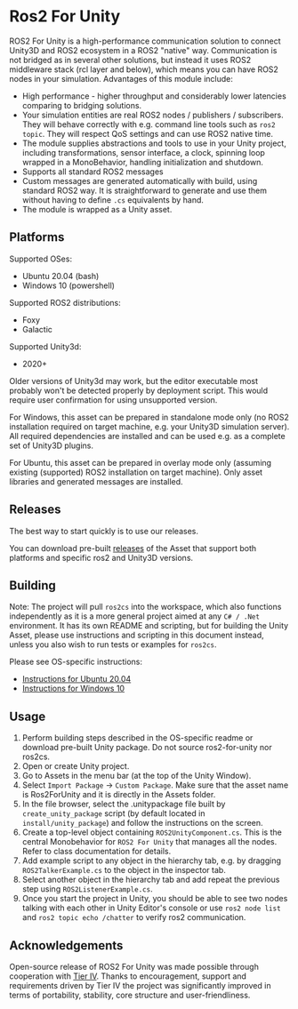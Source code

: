 Ros2 For Unity
===============

ROS2 For Unity is a high-performance communication solution to connect Unity3D and ROS2 ecosystem in a ROS2 "native" way. Communication is not bridged as in several other solutions, but instead it uses ROS2 middleware stack (rcl layer and below), which means you can have ROS2 nodes in your simulation.
Advantages of this module include:
- High performance - higher throughput and considerably lower latencies comparing to bridging solutions.
- Your simulation entities are real ROS2 nodes / publishers / subscribers. They will behave correctly with e.g. command line tools such as `ros2 topic`. They will respect QoS settings and can use ROS2 native time.
- The module supplies abstractions and tools to use in your Unity project, including transformations, sensor interface, a clock, spinning loop wrapped in a MonoBehavior, handling initialization and shutdown.
- Supports all standard ROS2 messages
- Custom messages are generated automatically with build, using standard ROS2 way. It is straightforward to generate and use them without having to define `.cs` equivalents by hand.
- The module is wrapped as a Unity asset.

## Platforms

Supported OSes:
- Ubuntu 20.04 (bash)
- Windows 10 (powershell)

Supported ROS2 distributions:
- Foxy
- Galactic

Supported Unity3d:
- 2020+

Older versions of Unity3d may work, but the editor executable most probably won't be detected properly by deployment script. This would require user confirmation for using unsupported version.

For Windows, this asset can be prepared in standalone mode only (no ROS2 installation required on target machine, e.g. your Unity3D simulation server). All required dependencies are installed and can be used e.g. as a complete set of Unity3D plugins.

For Ubuntu, this asset can be prepared in overlay mode only (assuming existing (supported) ROS2 installation on target machine). Only asset libraries and generated messages are installed.

## Releases

The best way to start quickly is to use our releases.

You can download pre-built [releases](https://github.com/RobotecAI/ros2-for-unity/releases) of the Asset that support both platforms and specific ros2 and Unity3D versions.

## Building

Note: The project will pull `ros2cs` into the workspace, which also functions independently as it is a more general project aimed at any `C# / .Net` environment.
It has its own README and scripting, but for building the Unity Asset, please use instructions and scripting in this document instead, unless you also wish to run tests or examples for `ros2cs`.

Please see OS-specific instructions:
- [Instructions for Ubuntu 20.04](README-UBUNTU.md)
- [Instructions for Windows 10](README-WINDOWS.md)

## Usage

1. Perform building steps described in the OS-specific readme or download pre-built Unity package. Do not source ros2-for-unity nor ros2cs.
2. Open or create Unity project.
3. Go to Assets in the menu bar (at the top of the Unity Window).
4. Select `Import Package` → `Custom Package`. Make sure that the asset name is Ros2ForUnity and it is directly in the Assets folder.
5. In the file browser, select the .unitypackage file built by `create_unity_package` script (by default located in `install/unity_package`) and follow the instructions on the screen.
6. Create a top-level object containing `ROS2UnityComponent.cs`. This is the central Monobehavior for `ROS2 For Unity` that manages all the nodes. Refer to class documentation for details.
7. Add example script to any object in the hierarchy tab, e.g. by dragging `ROS2TalkerExample.cs` to the object in the inspector tab.
8. Select another object in the hierarchy tab and add repeat the previous step using `ROS2ListenerExample.cs`.
9. Once you start the project in Unity, you should be able to see two nodes talking with each other in  Unity Editor's console or use `ros2 node list` and `ros2 topic echo /chatter` to verify ros2 communication.

## Acknowledgements 

Open-source release of ROS2 For Unity was made possible through cooperation with [Tier IV](https://tier4.jp). Thanks to encouragement, support and requirements driven by Tier IV the project was significantly improved in terms of portability, stability, core structure and user-friendliness.
